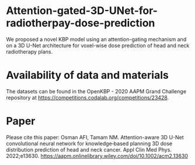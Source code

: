 # Attention-gated-3D-UNet-for-radiotherpay-dose-prediction
We proposed a novel KBP model using an attention-gating mechanism and on a 3D U-Net architecture for voxel-wise dose prediction of head and neck radiotherapy plans. 

# Availability of data and materials
The datasets can be found in the OpenKBP - 2020 AAPM Grand Challenge repository at https://competitions.codalab.org/competitions/23428. 

# Paper
Please cite this paper: Osman AFI, Tamam NM. Attention-aware 3D U-Net convolutional neural network for knowledge‐based planning 3D dose distribution prediction of head and neck cancer. Appl Clin Med Phys. 2022;e13630. https://aapm.onlinelibrary.wiley.com/doi/10.1002/acm2.13630
